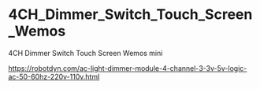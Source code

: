 # 4CH_Dimmer_Switch_Touch_Screen_Wemos
 4CH Dimmer Switch Touch Screen Wemos mini

 
 https://robotdyn.com/ac-light-dimmer-module-4-channel-3-3v-5v-logic-ac-50-60hz-220v-110v.html